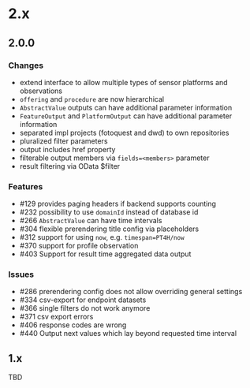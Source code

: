# 2.x

## 2.0.0

### Changes
- extend interface to allow multiple types of sensor platforms and observations
- `offering` and `procedure` are now hierarchical
- `AbstractValue` outputs can have additional parameter information
- `FeatureOutput` and `PlatformOutput` can have additional parameter information
- separated impl projects (fotoquest and dwd) to own repositories
- pluralized filter parameters
- output includes href property
- filterable output members via `fields=<members>` parameter
- result filtering via OData $filter

### Features
- #129 provides paging headers if backend supports counting
- #232 possibility to use `domainId` instead of database id
- #266 `AbstractValue` can have time intervals
- #304 flexible prerendering title config via placeholders
- #312 support for using `now`, e.g. `timespan=PT4H/now`
- #370 support for profile observation
- #403 Support for result time aggregated data output

### Issues 
- #286 prerendering config does not allow overriding general settings
- #334 csv-export for endpoint datasets
- #366 single filters do not work anymore
- #371 csv export errors
- #406 response codes are wrong
- #440 Output next values which lay beyond requested time interval

## 1.x

TBD
